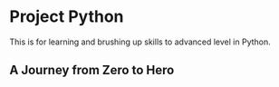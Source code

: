 # Project Python 

This is for learning and brushing up skills to advanced level in Python.

## A Journey from Zero to Hero


